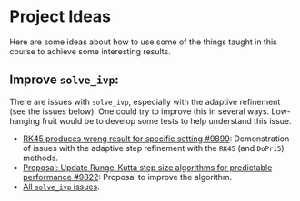 Project Ideas
=============

Here are some ideas about how to use some of the things taught in this course to achieve
some interesting results.

## Improve `solve_ivp`:

There are issues with `solve_ivp`, especially with the adaptive refinement (see the
issues below).  One could try to improve this in several ways.  Low-hanging fruit would
be to develop some tests to help understand this issue.


* [RK45 produces wrong result for specific setting
  #9899](https://github.com/scipy/scipy/issues/9899): Demonstration of issues with the
  adaptive step refinement with the `RK45` (and `DoPri5`) methods.
* [Proposal: Update Runge-Kutta step size algorithms for predictable performance
  #9822](https://github.com/scipy/scipy/issues/9822): Proposal to improve the algorithm.
* [All `solve_ivp` issues](https://github.com/scipy/scipy/search?q=solve_ivp&type=issues).

